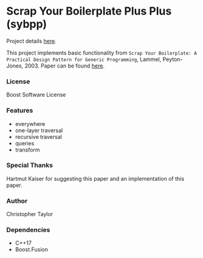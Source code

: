 <!-- Copyright (c) 2020 Christopher Taylor                                          -->
<!--                                                                                -->
<!--   Distributed under the Boost Software License, Version 1.0. (See accompanying -->
<!--   file LICENSE_1_0.txt or copy at http://www.boost.org/LICENSE_1_0.txt)        -->

# Scrap Your Boilerplate Plus Plus (sybpp)

Project details [here](http://www.github.com/ct-clmsn/sybpp/).

This project implements basic functionality from `Scrap Your Boilerplate: A Practical Design Pattern for Generic Programming`, Lammel, Peyton-Jones, 2003.
Paper can be found [here](https://www.microsoft.com/en-us/research/wp-content/uploads/2003/01/hmap.pdf).

### License

Boost Software License

### Features

* everywhere
* one-layer traversal
* recursive traversal
* queries
* transform

### Special Thanks

Hartmut Kaiser for suggesting this paper and an implementation of this paper.

### Author

Christopher Taylor

### Dependencies

* C++17
* Boost.Fusion

